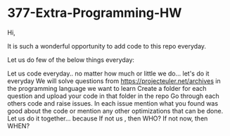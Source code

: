 # 377-Extra-Programming-HW

Hi,

It is such a wonderful opportunity to add code to this repo everyday.

Let us do few of the below things everyday:

Let us code everyday.. no matter how much or little we do... let's do it everyday
We will solve questions from https://projecteuler.net/archives in the programming language we want to learn
Create a folder for each question and upload your code in that folder in the repo
Go through each others code and raise issues. In each issue mention what you found was good about the code or mention any other optimizations that can be done.
Let us do it together... because
If not us , then WHO?
If not now, then WHEN?
